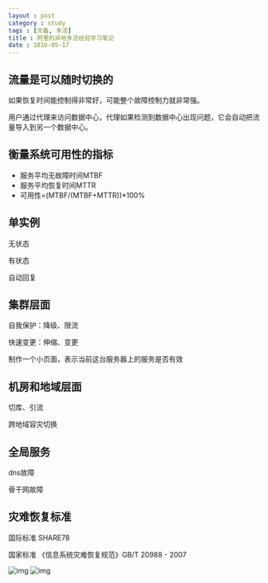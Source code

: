 ```yaml
---
layout : post
category : study
tags : [灾备, 多活]
title : 阿里的异地多活经验学习笔记
date : 2016-05-17
---
```


## 流量是可以随时切换的

如果恢复时间能控制得非常好，可能整个故障控制力就非常强。

用户通过代理来访问数据中心，代理如果检测到数据中心出现问题，它会自动把流量导入到另一个数据中心。

## 衡量系统可用性的指标
- 服务平均无故障时间MTBF
- 服务平均恢复时间MTTR
- 可用性=(MTBF/(MTBF+MTTR))\*100%

## 单实例

无状态

有状态

自动回复

## 集群层面

自我保护：降级、限流

快速变更：伸缩、变更

制作一个小页面，表示当前这台服务器上的服务是否有效

## 机房和地域层面

切库、引流

跨地域容灾切换

## 全局服务
dns故障

骨干网故障

## 灾难恢复标准

国际标准 SHARE78

国家标准 《信息系统灾难恢复规范》GB/T 20988 - 2007

![img](http://77g45f.com1.z0.glb.clouddn.com/%E5%AE%B9%E7%81%BE%E5%9B%BD%E6%A0%87.jpg)
![img](http://77g45f.com1.z0.glb.clouddn.com/%E6%9C%8D%E5%8A%A1%E5%AE%B9%E7%81%BE%E7%AD%89%E7%BA%A7.jpg)
